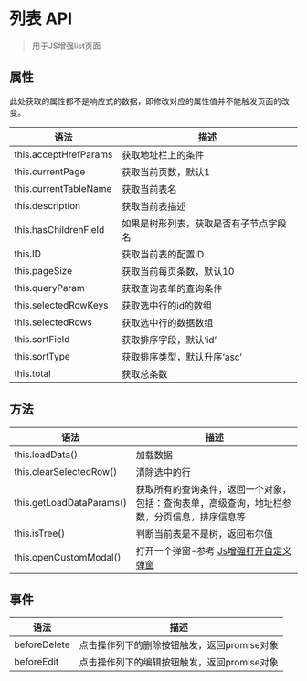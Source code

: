 # 列表 API

> 用于JS增强list页面

## 属性

此处获取的属性都不是响应式的数据，即修改对应的属性值并不能触发页面的改变。

| 语法                    | 描述                  |
|-----------------------|---------------------|
| this.acceptHrefParams | 获取地址栏上的条件           |
| this.currentPage      | 获取当前页数，默认1          |
| this.currentTableName | 获取当前表名              |
| this.description      | 获取当前表描述             |
| this.hasChildrenField | 如果是树形列表，获取是否有子节点字段名 |
| this.ID               | 获取当前表的配置ID          |
| this.pageSize         | 获取当前每页条数，默认10       |
| this.queryParam       | 获取查询表单的查询条件         |
| this.selectedRowKeys  | 获取选中行的id的数组         |
| this.selectedRows     | 获取选中行的数据数组          |
| this.sortField        | 获取排序字段，默认‘id’       |
| this.sortType         | 获取排序类型，默认升序‘asc’    |
| this.total            | 获取总条数               |

## 方法

| 语法                       | 描述                                             |
|--------------------------|------------------------------------------------|
| this.loadData()          | 加载数据                                           |
| this.clearSelectedRow()  | 清除选中的行                                         |
| this.getLoadDataParams() | 获取所有的查询条件，返回一个对象，包括：查询表单，高级查询，地址栏参数，分页信息，排序信息等 |
| this.isTree()            | 判断当前表是不是树，返回布尔值                                |
| this.openCustomModal()   | 打开一个弹窗-参考 [Js增强打开自定义弹窗](/user/admin/online/enhanceJs/pop)                 |

## 事件

| 语法           | 描述                        |
|--------------|---------------------------|
| beforeDelete | 点击操作列下的删除按钮触发，返回promise对象 |
| beforeEdit   | 点击操作列下的编辑按钮触发，返回promise对象 |
